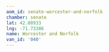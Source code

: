 ```yaml
---
aom_id: senate-worcester-and-norfolk
chamber: senate
lat: 42.08933
lng: -71.73386
name: Worcester and Norfolk
van_id: '040'
---
```

